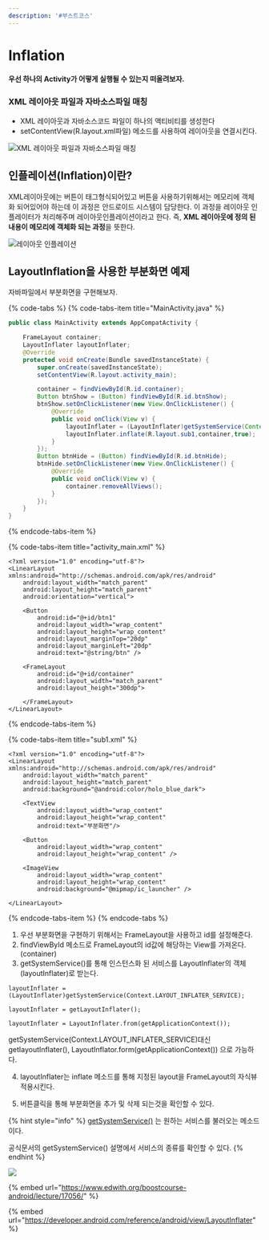 ```yaml
---
description: '#부스트코스'
---
```


# Inflation

#### 우선 하나의 Activity가 어떻게 실행될 수 있는지 떠올려보자.

### XML 레이아웃 파일과 자바소스파일 매칭 

* XML 레이아웃과 자바소스코드 파일이 하나의 액티비티를 생성한다
* setContentView\(R.layout.xml파일\) 메소드를 사용하여 레이아웃을 연결시킨다. 

![XML &#xB808;&#xC774;&#xC544;&#xC6C3; &#xD30C;&#xC77C;&#xACFC; &#xC790;&#xBC14;&#xC18C;&#xC2A4;&#xD30C;&#xC77C; &#xB9E4;&#xCE6D; ](../.gitbook/assets/inflation_xml_java.png)

## 인플레이션\(Inflation\)이란?

XML레이아웃에는 버튼이 태그형식되어있고  버튼을 사용하기위해서는 메모리에 객체화 되어있어야 하는데 이 과정은 안드로이드 시스템이 담당한다. 이 과정을 레이아웃 인플레이터가 처리해주며 레이아웃인플레이션이라고 한다. 즉, **XML 레이아웃에 정의 된 내용이 메모리에 객체화 되는 과정**을 뜻한다. 

![&#xB808;&#xC774;&#xC544;&#xC6C3; &#xC778;&#xD50C;&#xB808;&#xC774;&#xC158;](../.gitbook/assets/inflation_memory.png)

## LayoutInflation을 사용한 부분화면 예제 

자바파일에서 부분화면을 구현해보자.

{% code-tabs %}
{% code-tabs-item title="MainActivity.java" %}
```java
public class MainActivity extends AppCompatActivity {

    FrameLayout container;
    LayoutInflater layoutInflater;
    @Override
    protected void onCreate(Bundle savedInstanceState) {
        super.onCreate(savedInstanceState);
        setContentView(R.layout.activity_main);

        container = findViewById(R.id.container);
        Button btnShow = (Button) findViewById(R.id.btnShow);
        btnShow.setOnClickListener(new View.OnClickListener() {
            @Override
            public void onClick(View v) {
                layoutInflater = (LayoutInflater)getSystemService(Context.LAYOUT_INFLATER_SERVICE);
                layoutInflater.inflate(R.layout.sub1,container,true);
            }
        });
        Button btnHide = (Button) findViewById(R.id.btnHide);
        btnHide.setOnClickListener(new View.OnClickListener() {
            @Override
            public void onClick(View v) {
                container.removeAllViews();
            }
        });
    }
}
```
{% endcode-tabs-item %}

{% code-tabs-item title="activity\_main.xml" %}
```markup
<?xml version="1.0" encoding="utf-8"?>
<LinearLayout xmlns:android="http://schemas.android.com/apk/res/android"
    android:layout_width="match_parent"
    android:layout_height="match_parent"
    android:orientation="vertical">

    <Button
        android:id="@+id/btn1"
        android:layout_width="wrap_content"
        android:layout_height="wrap_content"
        android:layout_marginTop="20dp"
        android:layout_marginLeft="20dp"
        android:text="@string/btn" />

    <FrameLayout
        android:id="@+id/container"
        android:layout_width="match_parent"
        android:layout_height="300dp">

    </FrameLayout>
</LinearLayout>
```
{% endcode-tabs-item %}

{% code-tabs-item title="sub1.xml" %}
```markup
<?xml version="1.0" encoding="utf-8"?>
<LinearLayout xmlns:android="http://schemas.android.com/apk/res/android"
    android:layout_width="match_parent"
    android:layout_height="match_parent"
    android:background="@android:color/holo_blue_dark">

    <TextView
        android:layout_width="wrap_content"
        android:layout_height="wrap_content"
        android:text="부분화면"/>

    <Button
        android:layout_width="wrap_content"
        android:layout_height="wrap_content" />

    <ImageView
        android:layout_width="wrap_content"
        android:layout_height="wrap_content"
        android:background="@mipmap/ic_launcher" />

</LinearLayout>
```
{% endcode-tabs-item %}
{% endcode-tabs %}

1. 우선 부분화면을 구현하기 위해서는 FrameLayout을 사용하고 id를 설정해준다.
2. findViewById 메소드로 FrameLayout의  id값에 해당하는 View를 가져온다.\(container\)
3. getSystemService\(\)를 통해 인스턴스화 된 서비스를 LayoutInflater의 객체\(layoutInflater\)로 받는다.

```text
layoutInflater = (LayoutInflater)getSystemService(Context.LAYOUT_INFLATER_SERVICE);
```

```text
layoutInflater = getLayoutInflater();
```

```text
layoutInflater = LayoutInflater.from(getApplicationContext());
```

getSystemService\(Context.LAYOUT\_INFLATER\_SERVICE\)대신 getIayoutInflater\(\), LayoutInflator.form\(getApplicationContext\(\)\) 으로 가능하다.

   4. layoutInflater는 inflate 메소드를 통해 지정된 layout을 FrameLayout의 자식뷰 적용시킨다. 

   5. 버튼클릭을 통해 부분화면을 추가 및 삭제 되는것을 확인할 수 있다.

{% hint style="info" %}
[getSystemService\(\)](https://developer.android.com/reference/android/content/Context.html#getSystemService%28java.lang.String%29) 는 원하는 서비스를 불러오는 메소드이다.

공식문서의 getSystemService\(\) 설명에서 서비스의 종류를 확인할 수 있다.
{% endhint %}

![](../.gitbook/assets/inflation%20%281%29.gif)

{% embed url="https://www.edwith.org/boostcourse-android/lecture/17056/" %}

{% embed url="https://developer.android.com/reference/android/view/LayoutInflater" %}



